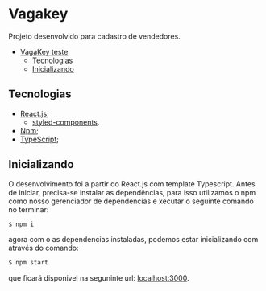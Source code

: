 #  Vagakey

Projeto desenvolvido para cadastro de vendedores.


- [VagaKey teste](#VagaKey)
  - [Tecnologias](#tecnologias)
  - [Inicializando](#inicializando)


## Tecnologias
- [React.js](https://react.dev/);
  - [styled-components](https://styled-components.com/).
- [Npm](https://www.npmjs.com/);
- [TypeScript](https://www.typescriptlang.org/);

## Inicializando

O desenvolvimento foi a partir do React.js com template Typescript. Antes de iniciar, precisa-se instalar as dependências, para isso utilizamos o npm como nosso gerenciador de dependencias e xecutar o seguinte comando no terminar:

```bash
$ npm i
```

agora com o as dependencias instaladas, podemos estar inicializando com através do comando:

```bash
$ npm start
```

que ficará disponivel na seguninte url: [localhost:3000](http://localhost:3000).
